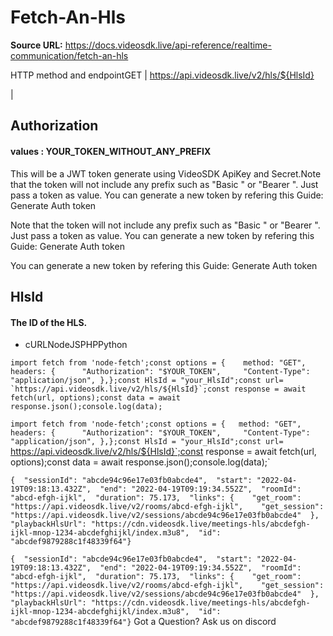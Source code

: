 # Fetch-An-Hls

**Source URL:** https://docs.videosdk.live/api-reference/realtime-communication/fetch-an-hls

HTTP method and endpointGET | https://api.videosdk.live/v2/hls/${HlsId}

|

## Authorization

#### values  :    YOUR_TOKEN_WITHOUT_ANY_PREFIX

This will be a JWT token generate using VideoSDK ApiKey and Secret.Note that the token will not include any prefix such as "Basic " or "Bearer ". Just pass a token as value. You can generate a new token by refering this Guide: Generate Auth token

Note that the token will not include any prefix such as "Basic " or "Bearer ". Just pass a token as value. You can generate a new token by refering this Guide: Generate Auth token

You can generate a new token by refering this Guide: Generate Auth token

## HlsId

#### The ID of the HLS.

- cURLNodeJSPHPPython

```
import fetch from 'node-fetch';const options = {	method: "GET",	headers: {		"Authorization": "$YOUR_TOKEN",		"Content-Type": "application/json",	},};const HlsId = "your_HlsId";const url= `https://api.videosdk.live/v2/hls/${HlsId}`;const response = await fetch(url, options);const data = await response.json();console.log(data);
```

`import fetch from 'node-fetch';const options = {	method: "GET",	headers: {		"Authorization": "$YOUR_TOKEN",		"Content-Type": "application/json",	},};const HlsId = "your_HlsId";const url= `https://api.videosdk.live/v2/hls/${HlsId}`;const response = await fetch(url, options);const data = await response.json();console.log(data);`
```
{  "sessionId": "abcde94c96e17e03fb0abcde4",  "start": "2022-04-19T09:18:13.432Z",  "end": "2022-04-19T09:19:34.552Z",  "roomId": "abcd-efgh-ijkl",  "duration": 75.173,  "links": {    "get_room": "https://api.videosdk.live/v2/rooms/abcd-efgh-ijkl",    "get_session": "https://api.videosdk.live/v2/sessions/abcde94c96e17e03fb0abcde4"  },  "playbackHlsUrl": "https://cdn.videosdk.live/meetings-hls/abcdefgh-ijkl-mnop-1234-abcdefghijkl/index.m3u8",  "id": "abcdef9879288c1f48339f64"}
```

`{  "sessionId": "abcde94c96e17e03fb0abcde4",  "start": "2022-04-19T09:18:13.432Z",  "end": "2022-04-19T09:19:34.552Z",  "roomId": "abcd-efgh-ijkl",  "duration": 75.173,  "links": {    "get_room": "https://api.videosdk.live/v2/rooms/abcd-efgh-ijkl",    "get_session": "https://api.videosdk.live/v2/sessions/abcde94c96e17e03fb0abcde4"  },  "playbackHlsUrl": "https://cdn.videosdk.live/meetings-hls/abcdefgh-ijkl-mnop-1234-abcdefghijkl/index.m3u8",  "id": "abcdef9879288c1f48339f64"}`
Got a Question? Ask us on discord

